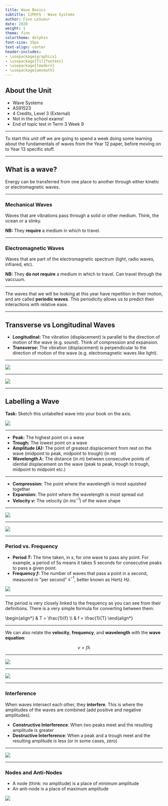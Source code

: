 ```yaml
---
title: Wave Basics
subtitle: 12PHYS - Wave Systems
author: Finn LeSueur
date: 2020
weight: 1
theme: finn
colortheme: dolphin
font-size: 35px
text-align: center
header-includes:
- \usepackage{graphicx}
- \usepackage[T1]{fontenc}
- \usepackage{lmodern}
- \usepackage{amsmath}
---
```


## About the Unit

- Wave Systems
- AS91523
- 4 Credits, Level 3 (External)
- Not in the school exams!
- End of topic test in Term 3 Week 9

---

To start this unit off we are going to spend a week doing some learning about the fundamentals of waves from the Year 12 paper, before moving on to Year 13 specific stuff.

---

## What is a wave?

Energy can be transferred from one place to another through either kinetic or electromagnetic waves.

---

### Mechanical Waves

Waves that are vibrations pass through a solid or other medium. Think, the ocean or a slinky.

__NB:__ They __require__ a medium in which to travel.

---

### Electromagnetic Waves

Waves that are part of the electromagnetic spectrum (light, radio waves, infrared, etc).

__NB:__ They __do not require__ a medium in which to travel. Can travel through the vaccuum.

---

The waves that we will be looking at this year have repetition in their motion, and are called __periodic waves__. This periodicity allows us to predict their interactions with relative ease.

---

## Transverse vs Longitudinal Waves

- __Longitudinal:__ The vibration (displacement) is parallel to the direction of motion of the wave (e.g. sound). Think of compression and expansion.
- __Transverse:__ The vibration (displacement) is perpendicular to the direction of motion of the wave (e.g. electromagnetic waves like light).

---

![](https://media.giphy.com/media/og52So0BUmZVe/source.gif "")

---

![](https://media.giphy.com/media/G7Pc0fNwuVzYk/source.gif "")

---

## Labelling a Wave

__Task:__ Sketch this unlabelled wave into your book on the axis.

![](../assets/transverse-longitudinal.jpg "")

---

- __Peak:__ The highest point on a wave
- __Trough:__ The lowest point on a wave
- __Amplitude (A):__ The point of greatest displacement from rest on the wave (midpoint to peak, midpoint to trough) (in $m$)
- __Wavelength $\lambda$:__ The distance (in $m$) between consecutive points of idential displacement on the wave (peak to peak, trough to trough, midpoint to midpoint etc.)

---

- __Compression:__ The point where the wavelength is most squished together
- __Expansion:__ The point where the wavelength is most spread out
- __Velocity $v$:__ The velocity (in $ms^{-1}$) of the wave shape

---

![](https://media.giphy.com/media/og52So0BUmZVe/source.gif "")

---

![](../assets/transverse-longitudinal-labelled.jpg "")

---

### Period vs. Frequency

- __Period $T$:__ The time taken, in $s$, for one wave to pass any point. For example, a period of 5s means it takes 5 seconds for consecutive peaks to pass a given point.
- __Frequency $f$:__ The number of waves that pass a point in a second, measured in "per second" $s^{-1}$, better known as Hertz $Hz$.

![](https://media.giphy.com/media/og52So0BUmZVe/source.gif "")

---

The period is very closely linked to the frequency as you can see from their definitions. There is a very simple formula for converting between them:

\begin{align*}
    & T = \frac{1}{f} \\\\
    & f = \frac{1}{T}
\end{align*}

---

We can also relate the __velocity__, __frequency__, and __wavelength__ with the __wave equation__:

$$
v = f\lambda
$$

---

![](../assets/transverse-wave.gif "")

---

![](../assets/longitudinal-wave.gif "")

---

### Interference

When waves intersect each other, they __interfere__. This is where the amplitudes of the waves are combined (add positive and negative amplitudes).

- __Constructive Interference__: When two peaks meet and the resulting amplitude is greater
- __Destructive Interference__: When a peak and a trough meet and the resulting amplitude is less (or in some cases, zero)

---

![](../assets/interference.gif "")

---

### Nodes and Anti-Nodes

- A node (think: no amplitude) is a place of minimum amplitude
- An anti-node is a place of maximum amplitude

![](../assets/nodes-antinodes.png "")
